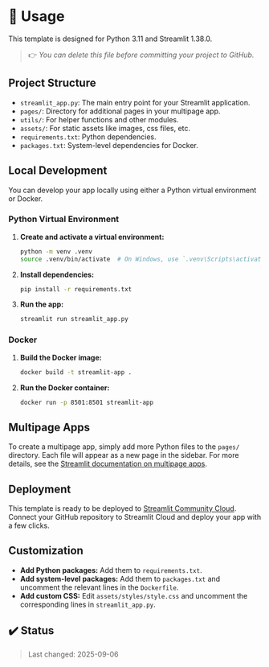 <!-- markdownlint-disable MD026 -->
# :wrench: Usage

This template is designed for Python 3.11 and Streamlit 1.38.0.

> :point_right: *You can delete this file before committing your project to GitHub.*

## Project Structure

- `streamlit_app.py`: The main entry point for your Streamlit application.
- `pages/`: Directory for additional pages in your multipage app.
- `utils/`: For helper functions and other modules.
- `assets/`: For static assets like images, css files, etc.
- `requirements.txt`: Python dependencies.
- `packages.txt`: System-level dependencies for Docker.

## Local Development

You can develop your app locally using either a Python virtual environment or Docker.

### Python Virtual Environment

1.  **Create and activate a virtual environment:**
    ```bash
    python -m venv .venv
    source .venv/bin/activate  # On Windows, use `.venv\Scripts\activate`
    ```
2.  **Install dependencies:**
    ```bash
    pip install -r requirements.txt
    ```
3.  **Run the app:**
    ```bash
    streamlit run streamlit_app.py
    ```

### Docker

1.  **Build the Docker image:**
    ```bash
    docker build -t streamlit-app .
    ```
2.  **Run the Docker container:**
    ```bash
    docker run -p 8501:8501 streamlit-app
    ```

## Multipage Apps

To create a multipage app, simply add more Python files to the `pages/` directory. Each file will appear as a new page in the sidebar. For more details, see the [Streamlit documentation on multipage apps](https://docs.streamlit.io/library/get-started/multipage-apps).

## Deployment

This template is ready to be deployed to [Streamlit Community Cloud](https://streamlit.io/cloud). Connect your GitHub repository to Streamlit Cloud and deploy your app with a few clicks.

## Customization

- **Add Python packages:** Add them to `requirements.txt`.
- **Add system-level packages:** Add them to `packages.txt` and uncomment the relevant lines in the `Dockerfile`.
- **Add custom CSS:** Edit `assets/styles/style.css` and uncomment the corresponding lines in `streamlit_app.py`.

## :heavy_check_mark: Status

> Last changed: 2025-09-06
